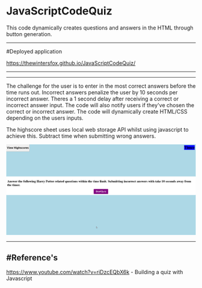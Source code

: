 # JavaScriptCodeQuiz
This code dynamically creates questions and answers in the HTML through button generation.  

-----

#Deployed application

https://thewintersfox.github.io/JavaScriptCodeQuiz/

------

---------
The challenge for the user is to enter in the most correct answers before the time runs out.  Incorrect answers penalize the user by 10 seconds per incorrect answer.  Theres a 1 second delay after receiving a correct or incorrect answer input. The code will also notify users if they've chosen the correct or incorrect answer. The code will dynamically create HTML/CSS depending on the users inputs. 
 
 The highscore sheet uses local web storage API whilst using javascript to achieve this.  Subtract time when submitting wrong answers. 

![Deployed Application Screenshot](./assets/images/harrypotter.png)

-------


#Reference's
----
https://www.youtube.com/watch?v=riDzcEQbX6k - Building a quiz with Javascript
